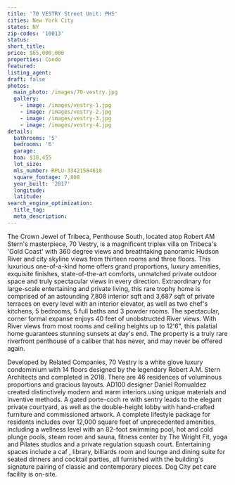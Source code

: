 ```yaml
---
title: '70 VESTRY Street Unit: PHS'
cities: New York City
states: NY
zip-codes: '10013'
status:
short_title:
price: $65,000,000
properties: Condo
featured:
listing_agent:
draft: false
photos:
  main_photo: /images/70-vestry.jpg
  gallery:
    - image: /images/vestry-1.jpg
    - image: /images/vestry-2.jpg
    - image: /images/vestry-3.jpg
    - image: /images/vestry-4.jpg
details:
  bathrooms: '5'
  bedrooms: '6'
  garage:
  hoa: $18,455
  lot_size:
  mls_number: RPLU-33421584618
  square_footage: 7,808
  year_built: '2017'
  longitude:
  latitude:
search_engine_optimization:
  title_tag:
  meta_description:
---
```

The Crown Jewel of Tribeca, Penthouse South, located atop Robert AM Stern's masterpiece, 70 Vestry, is a magnificent triplex villa on Tribeca's 'Gold Coast' with 360 degree views and breathtaking panoramic Hudson River and city skyline views from thirteen rooms and three floors. This luxurious one-of-a-kind home offers grand proportions, luxury amenities, exquisite finishes, state-of-the-art comforts, unmatched private outdoor space and truly spectacular views in every direction. Extraordinary for large-scale entertaining and private living, this rare trophy home is comprised of an astounding 7,808 interior sqft and 3,687 sqft of private terraces on every level with an interior elevator, as well as two chef's kitchens, 5 bedrooms, 5 full baths and 3 powder rooms. The spectacular, corner formal expanse enjoys 40 feet of unobstructed River views. With River views from most rooms and ceiling heights up to 12'6", this palatial home guarantees stunning sunsets at day's end. The property is a truly rare riverfront penthouse of a caliber that has never, and may never be offered again.

Developed by Related Companies, 70 Vestry is a white glove luxury condominium with 14 floors designed by the legendary Robert A.M. Stern Architects and completed in 2018. There are 46 residences of voluminous proportions and gracious layouts. AD100 designer Daniel Romualdez created distinctively modern and warm interiors using unique materials and inventive methods. A gated porte-coch re with sentry leads to the elegant private courtyard, as well as the double-height lobby with hand-crafted furniture and commissioned artwork. A complete lifestyle package for residents includes over 12,000 square feet of unprecedented amenities, including a wellness level with an 82-foot swimming pool, hot and cold plunge pools, steam room and sauna, fitness center by The Wright Fit, yoga and Pilates studios and a private regulation squash court. Entertaining spaces include a caf , library, billiards room and lounge and dining suite for seated dinners and cocktail parties, all furnished with the building's signature pairing of classic and contemporary pieces. Dog City pet care facility is on-site.
